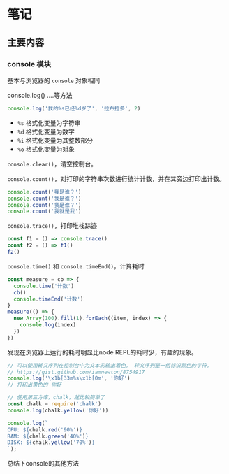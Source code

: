 # 笔记

## 主要内容

### console 模块

基本与浏览器的 ``console`` 对象相同

console.log()
....等方法

```javascript
console.log('我的%s已经%d岁了', '拉布拉多', 2)
```

- ``%s`` 格式化变量为字符串
- ``%d`` 格式化变量为数字
- ``%i`` 格式化变量为其整数部分
- ``%o`` 格式化变量为对象

``console.clear()``，清空控制台。

``console.count()``，对打印的字符串次数进行统计计数，并在其旁边打印出计数。

```js
console.count('我是谁？')
console.count('我是谁？')
console.count('我是谁？')
console.count('我就是我')
```

``console.trace()``，打印堆栈踪迹

```js
const f1 = () => console.trace()
const f2 = () => f1()
f2()
```

``console.time()`` 和 ``console.timeEnd()``，计算耗时

```js
const measure = cb => {
  console.time('计数')
  cb()
  console.timeEnd('计数')
}
measure(() => {
  new Array(100).fill(1).forEach((item, index) => {
    console.log(index)
  })
})
```

发现在浏览器上运行的耗时明显比node REPL的耗时少，有趣的现象。

```js
// 可以使用转义序列在控制台中为文本的输出着色。 转义序列是一组标识颜色的字符。
// https://gist.github.com/iamnewton/8754917
console.log('\x1b[33m%s\x1b[0m', '你好')
// 打印出黄色的 你好

// 使用第三方库，chalk，就比较简单了
const chalk = require('chalk')
console.log(chalk.yellow('你好'))

console.log(`
CPU: ${chalk.red('90%')}
RAM: ${chalk.green('40%')}
DISK: ${chalk.yellow('70%')}
`);
```

总结下console的其他方法

